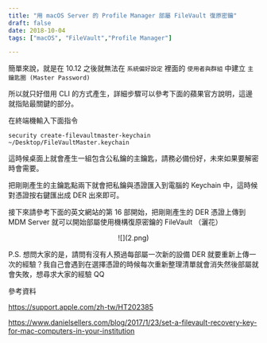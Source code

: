 ```yaml
---
title: "用 macOS Server 的 Profile Manager 部屬 FileVault 復原密鑰"
draft: false
date: 2018-10-04
tags: ["macOS", "FileVault","Profile Manager"]

---
```


簡單來說，就是在 10.12 之後就無法在 `系統偏好設定` 裡面的 `使用者與群組` 中建立 `主鑰匙圈 (Master Password)`

<!--more-->

所以就只好借用 CLI 的方式產生，詳細步驟可以參考下面的蘋果官方說明，這邊就指貼最關鍵的部分。

在終端機輸入下面指令

`security create-filevaultmaster-keychain ~/Desktop/FileVaultMaster.keychain`

這時候桌面上就會產生一組包含公私鑰的主鑰匙，請務必備份好，未來如果要解密時會需要。

把剛剛產生的主鑰匙點兩下就會把私鑰與憑證匯入到電腦的 Keychain 中，這時候對憑證按右鍵匯出成 DER 出來即可。

接下來請參考下面的英文網站的第 16 部開始，把剛剛產生的 DER 憑證上傳到 MDM Server 就可以開始部屬使用機構復原密鑰的  FileVault  （灑花）

<center>
![](2.png)
</center>


P.S. 想問大家的是，請問有沒有人預過每部屬一次新的設備 DER 就要重新上傳一次的經驗？我自己會遇到在選擇憑證的時候每次重新整理清單就會消失然後部屬就會失敗，想尋求大家的經驗 QQ



參考資料

https://support.apple.com/zh-tw/HT202385

https://www.danielsellers.com/blog/2017/1/23/set-a-filevault-recovery-key-for-mac-computers-in-your-institution

